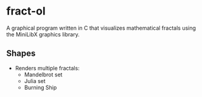 # fract-ol
A graphical program written in C that visualizes mathematical fractals using the MiniLibX graphics library.

## Shapes

- Renders multiple fractals:
  - Mandelbrot set
  - Julia set
  - Burning Ship
